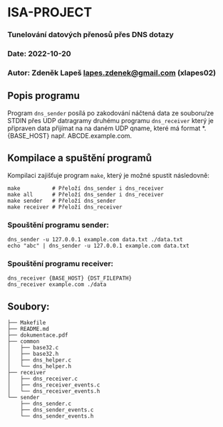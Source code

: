 # ISA-PROJECT

### Tunelování datových přenosů přes DNS dotazy

### Date: 2022-10-20

### Autor: Zdeněk Lapeš <lapes.zdenek@gmail.com> (xlapes02)

## Popis programu

Program `dns_sender` posílá po zakodování náčtená data ze souboru/ze STDIN přes UDP datragramy
druhému programu `dns_receiver` který je připraven data přijímat na na daném UDP qname,
které má format *.{BASE_HOST} např. ABCDE.example.com.

## Kompilace a spuštění programů

Kompilaci zajišťuje program `make`, který je možné spustit následovně:

```shell
make          # Přeloží dns_sender i dns_receiver
make all      # Přeloží dns_sender i dns_receiver
make sender   # Přeloží dns_sender
make receiver # Přeloží dns_receiver
```

### Spouštění programu sender:

```shell
dns_sender -u 127.0.0.1 example.com data.txt ./data.txt
echo "abc" | dns_sender -u 127.0.0.1 example.com data.txt
```

### Spouštění programu receiver:

```shell
dns_receiver {BASE_HOST} {DST_FILEPATH}
dns_receiver example.com ./data
```

## Soubory:

```text
├── Makefile
├── README.md
├── dokumentace.pdf
├── common
│   ├── base32.c
│   ├── base32.h
│   ├── dns_helper.c
│   └── dns_helper.h
├── receiver
│   ├── dns_receiver.c
│   ├── dns_receiver_events.c
│   └── dns_receiver_events.h
└── sender
    ├── dns_sender.c
    ├── dns_sender_events.c
    └── dns_sender_events.h
```
